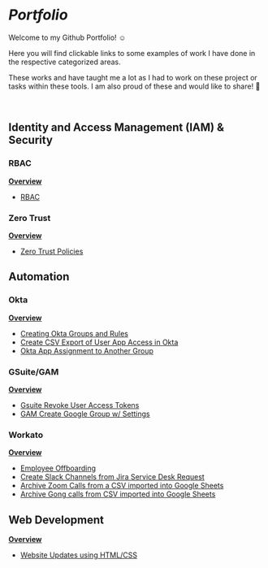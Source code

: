 # *Portfolio*

Welcome to my Github Portfolio! :relaxed:

Here you will find clickable links to some examples of work I have done in the respective categorized areas.

These works and have taught me a lot as I had to work on these project or tasks within these tools. I am also proud of these and would like to share! :punch:

<br>

## Identity and Access Management (IAM) & Security
### RBAC
[**Overview**](Projects/RBAC/rbac-okta.md#rbac-implementation-with-okta)
- [RBAC](Projects/RBAC/rbac-okta.md#screenshots)

### Zero Trust
[**Overview**](Projects/Zero_Trust/zero-trust.md#zero-trust-policies)
- [Zero Trust Policies](Projects/Zero_Trust/zero-trust.md#screenshots)

## Automation
### Okta
[**Overview**](Projects/Workflow_Automation/Python/okta-autoamtion/okta-automation.md#okta-automation)
- [Creating Okta Groups and Rules](Projects/Workflow_Automation/Python/okta-autoamtion/okta-automation.md#create-okta-groups)
- [Create CSV Export of User App Access in Okta](Projects/Workflow_Automation/Python/okta-autoamtion/okta-automation.md#create-app-assignment-csv-report)
- [Okta App Assignment to Another Group](Projects/Workflow_Automation/Python/okta-autoamtion/okta-automation.md#copy-okta-app-assignment)

### GSuite/GAM
[**Overview**](Projects/Workflow_Automation/Python/gsuite-gam-automation/gsuite-gam-automation.md#automation-workflows-with-gsuite-or-gam)
- [Gsuite Revoke User Access Tokens](Projects/Workflow_Automation/Python/gsuite-gam-automation/gsuite-gam-automation.md#revoke-google-user-access-tokens)
- [GAM Create Google Group w/ Settings](Projects/Workflow_Automation/Python/gsuite-gam-automation/gsuite-gam-automation.md#create-google-groups-with-access-settings-using-gam)

### Workato
[**Overview**](Projects/Workflow_Automation/Workato/workato-automation.md#automation-workflows-with-workato)
- [Employee Offboarding](Projects/Workflow_Automation/Workato/workato-automation.md#employee-offboarding)
- [Create Slack Channels from Jira Service Desk Request](Projects/Workflow_Automation/Workato/workato-automation.md#create-slack-channels-from-jira-service-desk-request)
- [Archive Zoom Calls from a CSV imported into Google Sheets](Projects/Workflow_Automation/Workato/workato-automation.md#archive-zoom-calls-from-a-csv-imported-into-google-sheets)
- [Archive Gong calls from CSV imported into Google Sheets](Projects/Workflow_Automation/Workato/workato-automation.md#archive-gong-calls-from-csv-imported-into-google-sheets)

## Web Development
[**Overview**](Projects/Web_Development/web_development.md#web-development)
- [Website Updates using HTML/CSS](Projects/Web_Development/web_development.md#screenshots)